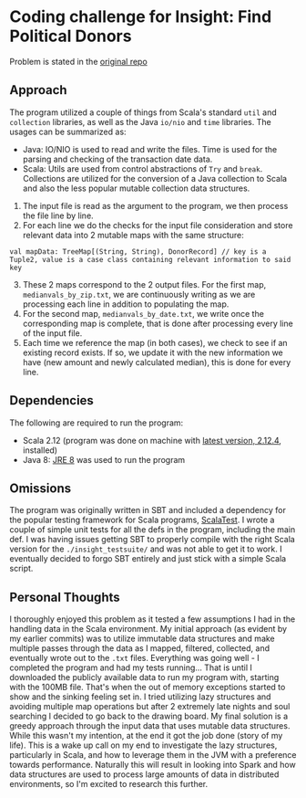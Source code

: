 # Coding challenge for Insight: Find Political Donors
Problem is stated in the [original repo](https://github.com/InsightDataScience/find-political-donors)

## Approach
The program utilized a couple of things from Scala's standard `util` and `collection` libraries, as well as the Java `io/nio` and `time` libraries. The usages can be summarized as:
- Java: IO/NIO is used to read and write the files. Time is used for the parsing and checking of the transaction date data.
- Scala: Utils are used from control abstractions of `Try` and `break`. Collections are utilized for the conversion of a Java collection to Scala and also the less popular mutable collection data structures.

1. The input file is read as the argument to the program, we then process the file line by line. 
2. For each line we do the checks for the input file consideration and store relevant data into 2 mutable maps with the same structure:
```
val mapData: TreeMap[(String, String), DonorRecord] // key is a Tuple2, value is a case class containing relevant information to said key
```
3. These 2 maps correspond to the 2 output files. For the first map, `medianvals_by_zip.txt`, we are continuously writing as we are processing each line in addition to populating the map. 
4. For the second map, `medianvals_by_date.txt`, we write once the corresponding map is complete, that is done after processing every line of the input file. 
5. Each time we reference the map (in both cases), we check to see if an existing record exists. If so, we update it with the new information we have (new amount and newly calculated median), this is done for every line.

## Dependencies 
The following are required to run the program:
- Scala 2.12 (program was done on machine with [latest version, 2.12.4](https://www.scala-lang.org/download/), installed)
- Java 8: [JRE 8](http://www.oracle.com/technetwork/java/javase/downloads/jre8-downloads-2133155.html) was used to run the program

## Omissions
The program was originally written in SBT and included a dependency for the popular testing framework for Scala programs, [ScalaTest](http://www.scalatest.org/). I wrote a couple of simple unit tests for all the defs in the program, including the main def. I was having issues getting SBT to properly compile with the right Scala version for the `./insight_testsuite/` and was not able to get it to work. I eventually decided to forgo SBT entirely and just stick with a simple Scala script.

## Personal Thoughts
I thoroughly enjoyed this problem as it tested a few assumptions I had in the handling data in the Scala environment. My initial approach (as evident by my earlier commits) was to utilize immutable data structures and make multiple passes through the data as I mapped, filtered, collected, and eventually wrote out to the `.txt` files. Everything was going well - I completed the program and had my tests running… That is until I downloaded the publicly available data to run my program with, starting with the 100MB file. That's when the out of memory exceptions started to show and the sinking feeling set in. I tried utilizing lazy structures and avoiding multiple map operations but after 2 extremely late nights and soul searching I decided to go back to the drawing board. My final solution is a greedy approach through the input data that uses mutable data structures. While this wasn't my intention, at the end it got the job done (story of my life). This is a wake up call on my end to investigate the lazy structures, particularly in Scala, and how to leverage them in the JVM with a preference towards performance. Naturally this will result in looking into Spark and how data structures are used to process large amounts of data in distributed environments, so I'm excited to research this further.
